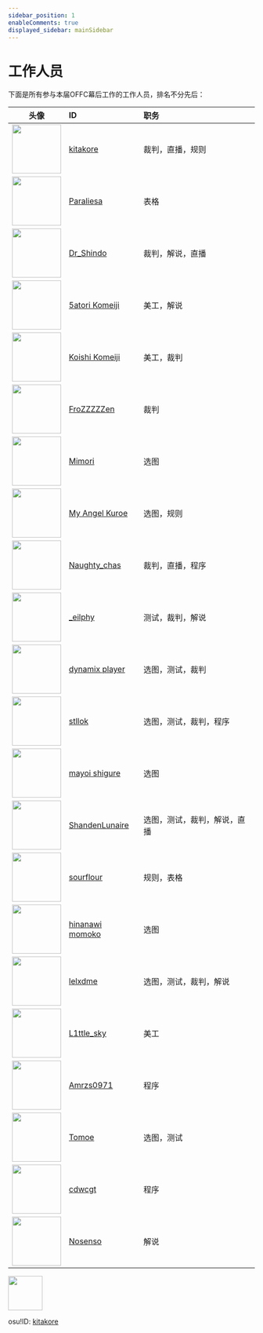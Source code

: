 ```yaml
---
sidebar_position: 1
enableComments: true
displayed_sidebar: mainSidebar
---
```


# 工作人员

下面是所有参与本届OFFC幕后工作的工作人员，排名不分先后：

<StaffBoard></StaffBoard>

|头像|ID|职务|
|:-:|:-|:-|
|<img src="https://a.ppy.sh/33887163?1720800005.jpeg" width="100"/>|[kitakore](https://osu.ppy.sh/users/33887163)|裁判，直播，规则| 
|<img src="https://a.ppy.sh/30595368?1720799710.jpeg" width="100"/>|[Paraliesa](https://osu.ppy.sh/users/30595368)|表格|
|<img src="https://a.ppy.sh/30895664?1715264556.jpeg" width="100"/>|[Dr_Shindo](https://osu.ppy.sh/users/30895664)|裁判，解说，直播|
|<img src="https://a.ppy.sh/34282059?1722777886.jpeg" width="100"/>|[5atori Komeiji](https://osu.ppy.sh/users/34282059)|美工，解说|
|<img src="https://a.ppy.sh/33295812?1722717131.jpeg" width="100"/>|[Koishi Komeiji](https://osu.ppy.sh/users/33295812)|美工，裁判|
|<img src="https://a.ppy.sh/29235972?1722541681.jpeg" width="100"/>|[FroZZZZZen](https://osu.ppy.sh/users/29235972)|裁判|
|<img src="https://a.ppy.sh/33418980?1720533238.jpeg" width="100"/>|[Mimori](https://osu.ppy.sh/users/33418980)|选图|
|<img src="https://a.ppy.sh/13217389?1717553951.jpeg" width="100"/>|[My Angel Kuroe](https://osu.ppy.sh/users/13217389)|选图，规则|
|<img src="https://a.ppy.sh/15349720?1720607917.jpeg" width="100"/>|[Naughty_chas](https://osu.ppy.sh/users/15349720)|裁判，直播，程序|
|<img src="https://a.ppy.sh/15175276?1709356004.jpeg" width="100"/>|[_eilphy](https://osu.ppy.sh/users/15175276)|测试，裁判，解说|
|<img src="https://a.ppy.sh/12438405?1715487727.jpeg" width="100"/>|[dynamix player](https://osu.ppy.sh/users/12438405)|选图，测试，裁判|
|<img src="https://a.ppy.sh/14817468?1705334951.jpeg" width="100"/>|[stllok](https://osu.ppy.sh/users/14817468)|选图，测试，裁判，程序|
|<img src="https://a.ppy.sh/27921376?1723126636.jpeg" width="100"/>|[mayoi shigure](https://osu.ppy.sh/users/27921376)|选图|
|<img src="https://a.ppy.sh/13888511?1719592414.jpeg" width="100"/>|[ShandenLunaire](https://osu.ppy.sh/users/13888511)|选图，测试，裁判，解说，直播|
|<img src="https://a.ppy.sh/5237349?1712837187.jpeg" width="100"/>|[sourflour](https://osu.ppy.sh/users/5237349)|规则，表格|
|<img src="https://a.ppy.sh/16901335?1722324503.jpeg" width="100"/>|[hinanawi momoko](https://osu.ppy.sh/users/16901335)|选图|
|<img src="https://a.ppy.sh/13795588?1712406732.jpeg" width="100"/>|[lelxdme](https://osu.ppy.sh/users/13795588)|选图，测试，裁判，解说|
|<img src="https://a.ppy.sh/28412976?1722778278.jpeg" width="100"/>|[L1ttle_sky](https://osu.ppy.sh/users/28412976)|美工|
|<img src="https://a.ppy.sh/30973609?1707497304.jpeg" width="100"/>|[Amrzs0971](https://osu.ppy.sh/users/30973609)|程序|
|<img src="https://a.ppy.sh/7210268?1715498207.jpeg" width="100"/>|[Tomoe](https://osu.ppy.sh/users/7210268)|选图，测试|
|<img src="https://a.ppy.sh/14721101?1717747082.jpeg" width="100"/>|[cdwcgt](https://osu.ppy.sh/users/14721101)|程序|
|<img src="https://a.ppy.sh/30329943?1723016654.jpeg" width="100"/>|[Nosenso](https://osu.ppy.sh/users/30329943)|解说|





<img src="https://a.ppy.sh/33887163?1720800005.jpeg" width="70"/> 

osu!ID: [kitakore](https://osu.ppy.sh/users/33887163)

